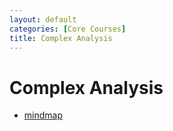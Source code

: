 ```yaml
---
layout: default
categories: [Core Courses]
title: Complex Analysis
---
```

# Complex Analysis
- [mindmap](https://mubu.com/app/edit/home/4w1pAcPRYat)
